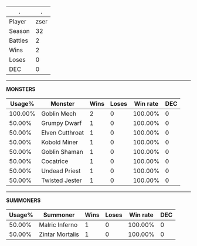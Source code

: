 .|.
|-|-
Player|zser
Season|32
Battles|2
Wins|2
Loses|0
DEC|0

---
**MONSTERS**

Usage%|Monster|Wins|Loses|Win rate|DEC|
-|-|-|-|-|-|
100.00%|Goblin Mech|2|0|100.00%|0|
50.00%|Grumpy Dwarf|1|0|100.00%|0|
50.00%|Elven Cutthroat|1|0|100.00%|0|
50.00%|Kobold Miner|1|0|100.00%|0|
50.00%|Goblin Shaman|1|0|100.00%|0|
50.00%|Cocatrice|1|0|100.00%|0|
50.00%|Undead Priest|1|0|100.00%|0|
50.00%|Twisted Jester|1|0|100.00%|0|

---
**SUMMONERS**

Usage%|Summoner|Wins|Loses|Win rate|DEC|
-|-|-|-|-|-|
50.00%|Malric Inferno|1|0|100.00%|0|
50.00%|Zintar Mortalis|1|0|100.00%|0|
